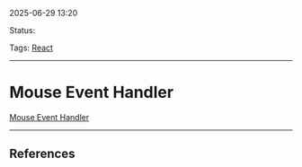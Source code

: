 
2025-06-29 13:20

Status:

Tags: [React](3%20-%20Tags/React.md)

---
# Mouse Event Handler
[Mouse Event Handler](https://react.dev/reference/react-dom/components/common#mouseevent-handler)


---
## References